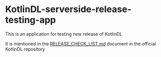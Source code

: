 # KotlinDL-serverside-release-testing-app
This is an application for testing new release of KotlinDL

It is mentioned in the [RELEASE_CHECK_LIST.md](https://github.com/Kotlin/kotlindl/blob/master/RELEASE_CHECK_LIST.md) document in the official KotlinDL repository
